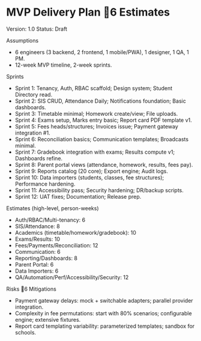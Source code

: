 # MVP Delivery Plan 6 Estimates

Version: 1.0
Status: Draft

Assumptions
- 6 engineers (3 backend, 2 frontend, 1 mobile/PWA), 1 designer, 1 QA, 1 PM.
- 12-week MVP timeline, 2-week sprints.

Sprints
- Sprint 1: Tenancy, Auth, RBAC scaffold; Design system; Student Directory read.
- Sprint 2: SIS CRUD, Attendance Daily; Notifications foundation; Basic dashboards.
- Sprint 3: Timetable minimal; Homework create/view; File uploads.
- Sprint 4: Exams setup, Marks entry basic; Report card PDF template v1.
- Sprint 5: Fees heads/structures; Invoices issue; Payment gateway integration #1.
- Sprint 6: Reconciliation basics; Communication templates; Broadcasts minimal.
- Sprint 7: Gradebook integration with exams; Results compute v1; Dashboards refine.
- Sprint 8: Parent portal views (attendance, homework, results, fees pay).
- Sprint 9: Reports catalog (20 core); Export engine; Audit logs.
- Sprint 10: Data importers (students, classes, fee structures); Performance hardening.
- Sprint 11: Accessibility pass; Security hardening; DR/backup scripts.
- Sprint 12: UAT fixes; Documentation; Release prep.

Estimates (high-level, person-weeks)
- Auth/RBAC/Multi-tenancy: 6
- SIS/Attendance: 8
- Academics (timetable/homework/gradebook): 10
- Exams/Results: 10
- Fees/Payments/Reconciliation: 12
- Communication: 6
- Reporting/Dashboards: 8
- Parent Portal: 6
- Data Importers: 6
- QA/Automation/Perf/Accessibility/Security: 12

Risks 6 Mitigations
- Payment gateway delays: mock + switchable adapters; parallel provider integration.
- Complexity in fee permutations: start with 80% scenarios; configurable engine; extensive fixtures.
- Report card templating variability: parameterized templates; sandbox for schools.

